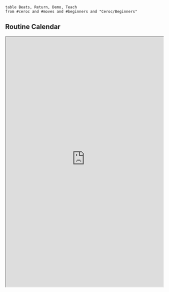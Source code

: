 
```dataview
table Beats, Return, Demo, Teach
from #ceroc and #moves and #beginners and "Ceroc/Beginners"
```


## Routine Calendar
<iframe width="100%" height="800px" src="https://kiaka-personal-site.netlify.app/ceroc/beginners-routines/" />

### Routine 1
- Basic Travelling Return
- Short Neckbreak
- Comb Mambo

### Routine 2
- Basic Cradle
- Manspin
- Cerocspin

### Routine 3
- Basic Octopus
- High First
- Step Across

### Routine 4
- [[Basic Manspin]]
- Shoulderspring 
- Slingshot

### Routine 5
- Basic Travelling Return
- Short Neckbreak
- Cerocspin

### Routine 6
- Basic Cradle
- Manspin
- Comb Mambo

### Routine 7
- Basic Octopus
- Spot Turn
- Slingshot

### Routine 8
- Basic Manspin
- Shoulderspring
- High First

